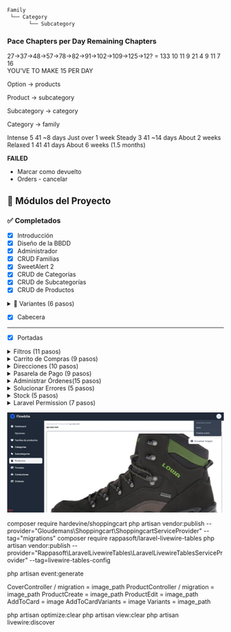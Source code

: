 ```
Family
 └── Category
       └── Subcategory
```   
### Pace	Chapters per Day	Remaining Chapters	  

27->37->48->57->78->82->91->102->109->125->12? = 133
    10  11  9   21  4   9   11    7    16   
YOU'VE TO MAKE 15 PER DAY

Option → products

Product → subcategory

Subcategory → category

Category → family
 


Intense	5	41	~8 days	Just over 1 week
Steady	3	41	~14 days	About 2 weeks
Relaxed	1	41	41 days	About 6 weeks (1.5 months)

**FAILED**
- Marcar como devuelto
- Orders - cancelar

## 🚀 Módulos del Proyecto

### ✅ Completados

- [x] Introducción  
- [x] Diseño de la BBDD  
- [x] Administrador  
- [x] CRUD Familias  
- [x] SweetAlert 2  
- [x] CRUD de Categorías  
- [x] CRUD de Subcategorías  
- [x] CRUD de Productos  

<details>
  <summary>🧱 Variantes (6 pasos)</summary>

  - [x] Crear variantes 1  
  - [x] Crear variantes 2  
  - [x] Recursividad  
  - [X] Generar variantes  
  - [X] Mostrar variantes  
  - [X] Editar variantes  

</details>

- [x] Cabecera  

--- 

- [X] Portadas  
<details>
  <summary>Filtros (11 pasos)</summary>

  - [x] Mostrar opciones y features por familia  
  - [x] Mostrar opciones y features por familia II  
  - [x] Mostrar y ocultar features  
  - [x] Mostrar productos por familia  
  - [x] Volver responsivo pagina filtros  
  - [x] Filtrar productos por features 
  - [x] Cambiar el orden en el que se muestran los productos 
  - [x] Utilizr el buscador para filtrar 
  - [x] Filtrar por categoria
  - [x] Filtrar por subcategoria
  - [x] Query scope

</details>
<details>
  <summary> Carrito de Compras (9 pasos)</summary>

  - [x] Mostrare el detalle del producto  
  - [x] Instalar Laravel Shoppingcart 
  - [x] Elegir cantidad de Items que se comprara  
  - [x] Agregar items al carrito  
  - [x] Guardar carrito de compras en la bd  
  - [x] Mostrar cantidad de items agregados al carrito 
  - [x] Mostrar items agregados al carrito de compra
  - [x] Mostrar items del carrito de compra 
  - [x] Actualizar carrito de compras

</details>
<details>
  <summary> Direcciones (10 pasos)</summary>

  - [x] Agregar nuevos campos en la tabla users  
  - [x] Crear tabla addresses  
  - [x] Formulario para agregar nueva direccion  
  - [x] Especificar quien recibira el pedido  
  - [x] Crear nueva direccion  
  - [x] Mostrar listado de direcciones agregadas  
  - [x] Mostrar direccion por defecto
  - [x] Editar direccion 
  - [X] Eliminar direcciones  
  - [X] Mostrar el Resumen del carrito  

</details>
<details>
  <summary> Pasarela de Pago (9 pasos)</summary>

  - [x] Diseñar Checkout  
  - [x] Credenciales de Niubiz 
  - [x] Generar token de sesion  
  - [x] Inlcuir boton de pago  
  - [x] Capturar pago  
  - [x] Mostrar mensaje gracias
  - [x] Mostrar mensaje error

</details>
<details>
  <summary>Administrar Órdenes(15 pasos)</summary>

  - [x] Crear modelo order 
  - [x] Registrar orden
  - [x] Crear ticket de despacho
  - [x] Crear ticket desde un observer
  - [x] Crear ruta para administrar ordenes
  - [x] Instalar laravel-livewire-tables
  - [x] Mostrar Ordenes
  - [x] Descargar ticket
  - [x] Cambiar status a listo para despachar
  - [x] Crear crud conductores    
  - [x] Listar conductores  
  - [x] Eliminar conductor  
  - [x] Generar envio de una orden
  - [x] Mostrar envios  
  - [x] Filtrar envios   

</details>
<details>
  <summary>Solucionar Errores (5 pasos)</summary>

  - [x] Agregar middleware auth al checkout
  - [ ] Editar variantes *3  
  - [ ] Refactorizar componente add-to cart

</details>
<details>
  <summary>Stock (5 pasos)</summary>

  - [x] Controlar stock que se agrega *2
  - [ ] Descontar stock

</details>
<details>
  <summary>Laravel Permission (7 pasos)</summary>

  - [x] Instalar spatie  
  - [x] Definir Permisos  
  - [x] Definir Roles  
  - [x] Proteger rutas segun lo permisos  
  - [ ] Mostrar listado de usuarios 
  - [ ] Agregar Buscador  
  - [ ] Asignar Rol 

</details>

![Ecommerce tailwind livewire](images/image.png)

composer require hardevine/shoppingcart
php artisan vendor:publish --provider="Gloudemans\Shoppingcart\ShoppingcartServiceProvider" --tag="migrations"
composer require rappasoft/laravel-livewire-tables
php artisan vendor:publish --provider="Rappasoft\LaravelLivewireTables\LaravelLivewireTablesServiceProvider" --tag=livewire-tables-config

php artisan event:generate

CoverController / migration = image_path
ProductController / migration = image_path
ProductCreate  = image_path
ProductEdit  = image_path
AddToCard  = image
AddToCardVariants  = image
Variants  = image_path

php artisan optimize:clear
php artisan view:clear
php artisan livewire:discover

